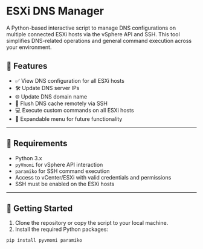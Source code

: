 # ESXi DNS Manager

A Python-based interactive script to manage DNS configurations on multiple connected ESXi hosts via the vSphere API and SSH. This tool simplifies DNS-related operations and general command execution across your environment.

## 🔧 Features

- ✅ View DNS configuration for all ESXi hosts
- 🛠️ Update DNS server IPs
- 🌐 Update DNS domain name
- 🔄 Flush DNS cache remotely via SSH
- 💻 Execute custom commands on all ESXi hosts
- 🚧 Expandable menu for future functionality

---

## 🔐 Requirements

- Python 3.x
- `pyVmomi` for vSphere API interaction
- `paramiko` for SSH command execution
- Access to vCenter/ESXi with valid credentials and permissions
- SSH must be enabled on the ESXi hosts

---

## 🚀 Getting Started

1. Clone the repository or copy the script to your local machine.
2. Install the required Python packages:

```bash
pip install pyvmomi paramiko

